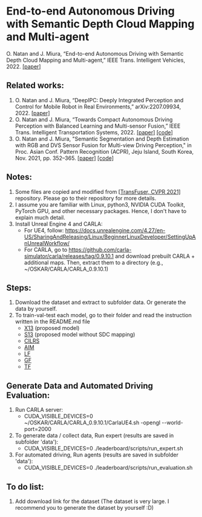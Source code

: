 # End-to-end Autonomous Driving with Semantic Depth Cloud Mapping and Multi-agent

O. Natan and J. Miura, “End-to-end Autonomous Driving with Semantic Depth Cloud Mapping and Multi-agent,” IEEE Trans. Intelligent Vehicles, 2022. [[paper]](https://doi.org/10.1109/TIV.2022.3185303) 

## Related works:
1. O. Natan and J. Miura, “DeepIPC: Deeply Integrated Perception and Control for Mobile Robot in Real Environments,” arXiv:2207.09934, 2022. [[paper]](https://arxiv.org/abs/2207.09934) 
2. O. Natan and J. Miura, “Towards Compact Autonomous Driving Perception with Balanced Learning and Multi-sensor Fusion,” IEEE Trans. Intelligent Transportation Systems, 2022. [[paper]](https://doi.org/10.1109/TITS.2022.3149370) [[code]](https://github.com/oskarnatan/compact-perception)
3. O. Natan and J. Miura, "Semantic Segmentation and Depth Estimation with RGB and DVS Sensor Fusion for Multi-view Driving Perception," in Proc. Asian Conf. Pattern Recognition (ACPR), Jeju Island, South Korea, Nov. 2021, pp. 352–365. [[paper]](https://doi.org/10.1007/978-3-031-02375-0_26) [[code]](https://github.com/oskarnatan/RGBDVS-fusion)

## Notes:
1. Some files are copied and modified from [[TransFuser, CVPR 2021]](https://github.com/autonomousvision/transfuser) repository. Please go to their repository for more details.
2. I assume you are familiar with Linux, python3, NVIDIA CUDA Toolkit, PyTorch GPU, and other necessary packages. Hence, I don't have to explain much detail.
3. Install Unreal Engine 4 and CARLA:
    - For UE4, follow: https://docs.unrealengine.com/4.27/en-US/SharingAndReleasing/Linux/BeginnerLinuxDeveloper/SettingUpAnUnrealWorkflow/
    - For CARLA, go to https://github.com/carla-simulator/carla/releases/tag/0.9.10.1 and download prebuilt CARLA + additional maps. Then, extract them to a directory (e.g., ~/OSKAR/CARLA/CARLA_0.9.10.1)

## Steps:
1. Download the dataset and extract to subfolder data. Or generate the data by yourself.
2. To train-val-test each model, go to their folder and read the instruction written in the README.md file
    - [X13](https://github.com/oskarnatan/end-to-end-driving/tree/main/x13) (proposed model)
    - [S13](https://github.com/oskarnatan/end-to-end-driving/tree/main/s13) (proposed model without SDC mapping)
    - [CILRS](https://github.com/oskarnatan/end-to-end-driving/tree/main/cilrs)
    - [AIM](https://github.com/oskarnatan/end-to-end-driving/tree/main/aim)
    - [LF](https://github.com/oskarnatan/end-to-end-driving/tree/main/late_fusion)
    - [GF](https://github.com/oskarnatan/end-to-end-driving/tree/main/geometric_fusion)
    - [TF](https://github.com/oskarnatan/end-to-end-driving/tree/main/transfuser)

## Generate Data and Automated Driving Evaluation:
1. Run CARLA server:
    - CUDA_VISIBLE_DEVICES=0 ~/OSKAR/CARLA/CARLA_0.9.10.1/CarlaUE4.sh -opengl --world-port=2000
2. To generate data / collect data, Run expert (results are saved in subfolder 'data'):
    - CUDA_VISIBLE_DEVICES=0 ./leaderboard/scripts/run_expert.sh
3. For automated driving, Run agents (results are saved in subfolder 'data'):
    - CUDA_VISIBLE_DEVICES=0 ./leaderboard/scripts/run_evaluation.sh

## To do list:
1. Add download link for the dataset (The dataset is very large. I recommend you to generate the dataset by yourself :D)
